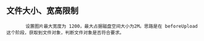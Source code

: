 ## 文件大小、宽高限制
           设置图片最大宽度为 1200，最大占据磁盘空间大小为2M。思路是在 beforeUpload 这个阶段，获取到文件对象，判断文件对象是否符合要求。
<code src="../examples/file-size.tsx"></code>